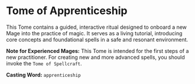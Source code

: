 # Tome of Apprenticeship

This Tome contains a guided, interactive ritual designed to onboard a new Mage into the practice of magic. It serves as a living tutorial, introducing core concepts and foundational spells in a safe and resonant environment.

**Note for Experienced Mages:** This Tome is intended for the first steps of a new practitioner. For creating new and more advanced spells, you should invoke the `Tome of Spellcraft`.

**Casting Word:** `apprenticeship`
